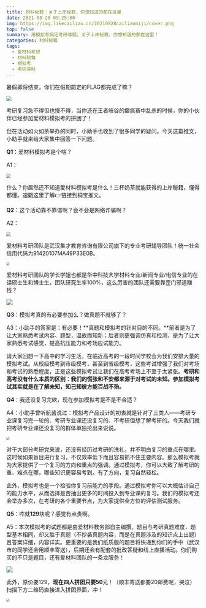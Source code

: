 ```yaml
---
title: 材料秘籍｜关于上岸秘籍，你想知道的都在这里
date: 2021-08-28 09:25:00
img: https://img.likecailiao.cn/20210828cailiaomiji/cover.png
top: false
summary: 用模拟考搞定考研难题，关于上岸秘籍，你想知道的都在这里！
categories: 材料秘籍
tags:
  - 爱材料考研
  - 材料秘籍
  - 模拟考
  - 考研资料
---
```


暑假即将结束，你们在假期前定的FLAG都完成了嘛？

<img src="https://img.likecailiao.cn/20210828cailiaomiji/1.png" style="zoom:80%;" />

考研复习急不得但也慢不得，当你还在王者峡谷的癫疯赛中乱杀的时候，你的小伙伴已经参加爱材料模拟考的拼团了！

但在活动如火如荼举办的同时，小助手也收到了很多同学的疑问。今天这篇推文，小助手就来给大家集中回答一下问题。

**Q1**：爱材料模拟考是个啥？

A1：

<img src="https://img.likecailiao.cn/20210828cailiaomiji/2.png" style="zoom:67%;" />

什么？你居然还不知道爱材料模拟考是什么！三杯奶茶就能获得的上岸秘籍，懂得都懂。速戳这里了解👉链接到桐宝推文。



**Q2**：这个活动靠不靠谱啊？会不会是网络诈骗啊？

A2：

<img src="https://img.likecailiao.cn/20210828cailiaomiji/2.png" style="zoom:67%;" />

爱材料考研团队是武汉集才教育咨询有限公司旗下的专业考研辅导团队！统一社会信用代码为91420107MA49P33E0B。

<img src="https://img.likecailiao.cn/20210828cailiaomiji/3.jpg" style="zoom:50%;" />

爱材料考研团队的学长学姐也都是华中科技大学材料专业/新闻专业/电信专业的在读硕士生和博士生。团队研究生率100%，这么厉害的团队还需要靠歪门邪道赚钱？

![](https://img.likecailiao.cn/20210828cailiaomiji/4.png)



**Q3**：模拟考真的有必要参加么？做真题不就够了？

A3：小助手的答案是：有必要！**真题和模拟考的针对目的不同。**前者是为了让大家熟悉考试内容、题型，温故而知新；后者则更强调仿真和检测，是为了让大家熟悉考试感觉，提高抗压能力和考场应试能力。

请大家回想一下高中的学习生活，在临近高考的一段时间学校会为我们安排大量的模拟考试。从校级模考到市级模考，甚至到省级模考，这些考试增强了我们对考场和考试的熟悉程度，正是这些模拟考试让我们在高考考场上不至于太紧张。**考研和高考没有什么本质的区别：我们的慌张和不安都来源于对考试的未知。参加模拟考试其实就是在了解未知，知己知彼方能百战不殆。**



**Q4**：我还没复习完欸，现在参加模拟考是不是不合适？

A4：小助手曾听航酱说过：模拟考产品设计的初衷就是针对了三类人——考研专业课复习完一轮的、考研专业课还没复习的、不考研但想了解考研的。今天我们就把考研专业课还没复习的群体单独抡出来说说。

<img src="https://img.likecailiao.cn/20210828cailiaomiji/5.png" style="zoom:50%;" />

对于大部分考研党来说，还没有经历过考研的洗礼，并不明白复习的重点在哪里。这时候如果盲目进行复习，不仅效率低下而且容易抓不住主要内容。那么模拟考就为大家提供了一个复习的方向和重点的强调。通过模拟考，你可以大致了解考研的重、难点在哪，哪些知识更容易考到。有了方向，复习自然轻松。

此外，模拟考也是一个检验你复习前能力的手段。通过模拟考你可以大概估计自己的能力水平，从而选择是否抽出更多的时间投入到专业课的复习。我们的模拟考还会举办多次，在考研的各个重要节点，为大家提供全方位的评估测试服务。

 

**Q5**：咋就**129**块呢？感觉有点贵啊。

A5：本次模拟考的试题都是由爱材料教务部自主编撰，题目与考研真题难度、题型基本相同，却又胜于真题（不抄袭真题内容，而是在真题涉及的知识点上出题）且答案详细，内容详实。更重要的是我们纸质版的题目将快递到你们的手中（武汉市的同学还会用顺丰寄送），后期还会有配套的批改答疑和线上直播活动。你们购买的不只是题目，还有爱材料团队的一条龙服务！

![](https://img.likecailiao.cn/20210828cailiaomiji/6.png)

此外，原价要129，**现在四人拼团只要50**元！（顺丰寄送都要20邮费呢，哭泣）扫描下方二维码直接进入拼团界面，冲！

<img src="https://img.likecailiao.cn/20210828cailiaomiji/7.jpg" style="zoom:50%;" />
